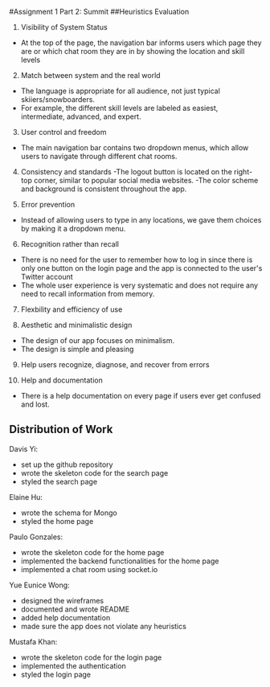 #Assignment 1 Part 2: Summit
##Heuristics Evaluation
1. Visibility of System Status

  - At the top of the page, the navigation bar informs users which page they are or which chat room they are in by showing the location and skill levels

2. Match between system and the real world
  - The language is appropriate for all audience, not just typical skiiers/snowboarders.
  - For example, the different skill levels are labeled as easiest, intermediate, advanced, and expert.

3. User control and freedom
  - The main navigation bar contains two dropdown menus, which allow users to navigate through different chat rooms.

4. Consistency and standards
  -The logout button is located on the right-top corner, similar to popular social media websites.
  -The color scheme and background is consistent throughout the app.

5. Error prevention
  - Instead of allowing users to type in any locations, we gave them choices by making it a dropdown menu.

6. Recognition rather than recall
  - There is no need for the user to remember how to log in since there is only one button on the login page and the app is connected to the user's Twitter account
  - The whole user experience is very systematic and does not require any need to recall information from memory.

7. Flexbility and efficiency of use

8. Aesthetic and minimalistic design
  - The design of our app focuses on minimalism.
  - The design is simple and pleasing

9. Help users recognize, diagnose, and recover from errors

10. Help and documentation
  - There is a help documentation on every page if users ever get confused and lost. 

## Distribution of Work
Davis Yi:
- set up the github repository
- wrote the skeleton code for the search page
- styled the search page

Elaine Hu:
- wrote the schema for Mongo
- styled the home page

Paulo Gonzales:
- wrote the skeleton code for the home page
- implemented the backend functionalities for the home page
- implemented a chat room using socket.io

Yue Eunice Wong:
- designed the wireframes
- documented and wrote README
- added help documentation
- made sure the app does not violate any heuristics

Mustafa Khan:
- wrote the skeleton code for the login page
- implemented the authentication
- styled the login page
